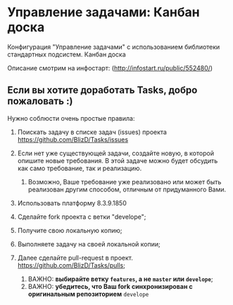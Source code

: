# Управление задачами: Канбан доска #

Конфигурация "Управление задачами" с использованием библиотеки стандартных подсистем. Канбан доска

Описание смотрим на инфостарт: (http://infostart.ru/public/552480/)
 
##  Если вы хотите доработать Tasks, добро пожаловать :)

Нужно соблюсти очень простые правила:

1. Поискать задачу в списке задач (issues) проекта https://github.com/BlizD/Tasks/issues
1. Если нет уже существующей задачи, создайте новую, в которой опишите новые требования. В этой задаче можно будет обсудить как само требование, так и реализацию.
    1. Возможно, Ваше требование уже реализовано или может быть реализован другим способом, отличным от придуманного Вами.
1. Использовать платформу 8.3.9.1850

1. Сделайте fork проекта с ветки "develope";
1. Получите свою локальную копию;
1. Выполняете задачу на своей локальной копии;
1. Далее сделайте pull-request в проект. https://github.com/BlizD/Tasks/pulls;
    1. ВАЖНО: **выбирайте ветку `features`, а не `master` или `develope`**;
    1. ВАЖНО: **убедитесь, что Ваш fork синхронизирован с оригинальным репозиторием** `develope`

